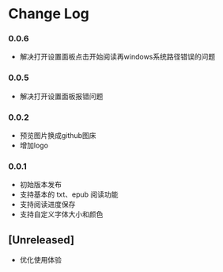 # Change Log

### 0.0.6
- 解决打开设置面板点击开始阅读再windows系统路径错误的问题

### 0.0.5
- 解决打开设置面板报错问题

### 0.0.2
- 预览图片换成github图床
- 增加logo

### 0.0.1
- 初始版本发布
- 支持基本的 txt、epub 阅读功能
- 支持阅读进度保存
- 支持自定义字体大小和颜色

## [Unreleased]

- 优化使用体验